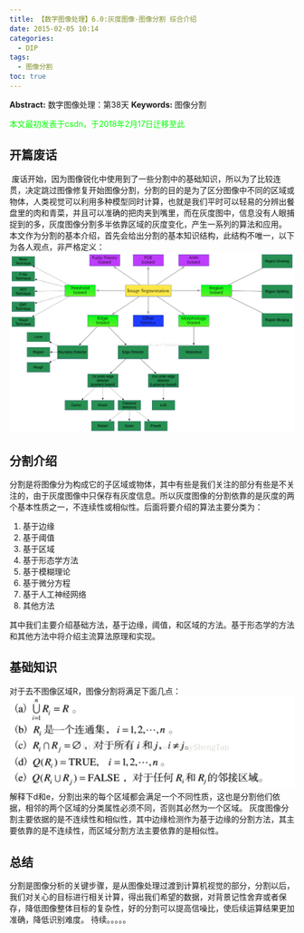 ```yaml
---
title: 【数字图像处理】6.0:灰度图像-图像分割 综合介绍
date: 2015-02-05 10:14
categories:
  - DIP
tags:
  - 图像分割
toc: true
---
```

**Abstract:** 数字图像处理：第38天
**Keywords:** 图像分割
<!--more-->
<font color="00FF00">本文最初发表于csdn，于2018年2月17日迁移至此</font>
## 开篇废话
 废话开始，因为图像锐化中使用到了一些分割中的基础知识，所以为了比较连贯，决定跳过图像修复开始图像分割，分割的目的是为了区分图像中不同的区域或物体，人类视觉可以利用多种模型同时计算，也就是我们平时可以轻易的分辨出餐盘里的肉和青菜，并且可以准确的把肉夹到嘴里，而在灰度图中，信息没有人眼捕捉到的多，灰度图像分割多半依靠区域的灰度变化，产生一系列的算法和应用。
本文作为分割的基本介绍，首先会给出分割的基本知识结构，此结构不唯一，以下为各人观点，非严格定义：
![Center][]
## 分割介绍
分割是将图像分为构成它的子区域或物体，其中有些是我们关注的部分有些是不关注的，由于灰度图像中只保存有灰度信息。所以灰度图像的分割依靠的是灰度的两个基本性质之一，不连续性或相似性。后面将要介绍的算法主要分类为：

1. 基于边缘
2. 基于阈值
3. 基于区域
4. 基于形态学方法
5. 基于模糊理论
6. 基于微分方程
7. 基于人工神经网络
8. 其他方法

其中我们主要介绍基础方法，基于边缘，阈值，和区域的方法。基于形态学的方法和其他方法中将介绍主流算法原理和实现。

## 基础知识
对于去不图像区域R，图像分割将满足下面几点：
![Center 1][]
解释下d和e，分割出来的每个区域都会满足一个不同性质，这也是分割他们依据，相邻的两个区域的分类属性必须不同，否则其必然为一个区域。
灰度图像分割主要依据的是不连续性和相似性，其中边缘检测作为基于边缘的分割方法，其主要依靠的是不连续性，而区域分割方法主要依靠的是相似性。
## 总结
分割是图像分析的关键步骤，是从图像处理过渡到计算机视觉的部分，分割以后，我们对关心的目标进行相关计算，得出我们希望的数据，对背景记性舍弃或者保存，降低图像整体目标的复杂性，好的分割可以提高信噪比，使后续运算结果更加准确，降低识别难度。
待续。。。。。


[Center]: DIP-6-0-灰度图像-图像分割-综合介绍/20150205094128357.jpg
[Center 1]: DIP-6-0-灰度图像-图像分割-综合介绍/20150205095906242.png
